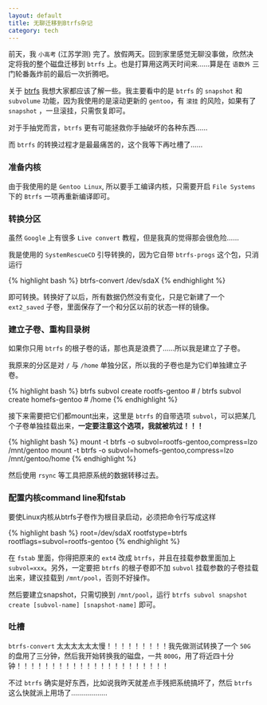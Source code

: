 ```yaml
---
layout: default
title: 无聊迁移到Btrfs杂记
category: tech
---
```

前天，我 `小高考` (江苏学测) 完了。放假两天。回到家里感觉无聊没事做，欣然决定将我的整个磁盘迁移到 `btrfs` 上。也是打算用这两天时间来……算是在 `语数外` 三门轮番轰炸前的最后一次折腾吧。

关于 [btrfs](https://btrfs.wiki.kernel.org) 我想大家都应该了解一些。我主要看中的是 `btrfs` 的 `snapshot` 和 `subvolume` 功能，因为我使用的是滚动更新的 `gentoo`，有 `滚挂` 的风险，如果有了 `snapshot` ，一旦滚挂，只需恢复即可。

对于手抽党而言，`btrfs` 更有可能拯救你手抽破坏的各种东西……

而 `btrfs` 的转换过程才是最最痛苦的，这个我等下再吐槽了……

<!--more-->

### 准备内核

由于我使用的是 `Gentoo Linux`, 所以要手工编译内核，只需要开启 `File Systems` 下的 `Btrfs` 一项再重新编译即可。

### 转换分区

虽然 `Google` 上有很多 `Live convert` 教程，但是我真的觉得那会很危险……

我是使用的 `SystemRescueCD` 引导转换的，因为它自带 `btrfs-progs` 这个包，只消运行

{% highlight bash %}
btrfs-convert /dev/sdaX
{% endhighlight %}

即可转换。转换好了以后，所有数据仍然没有变化，只是它新建了一个 `ext2_saved` 子卷，里面保存了一个和分区以前的状态一样的镜像。

### 建立子卷、重构目录树

如果你只用 `btrfs` 的根子卷的话，那也真是浪费了……所以我是建立了子卷。

我原来的分区是对 `/` 与 `/home` 单独分区，所以我的子卷也是为它们单独建立子卷。

{% highlight bash %}
btrfs subvol create rootfs-gentoo # /
btrfs subvol create homefs-gentoo # /home
{% endhighlight %}

接下来需要把它们都mount出来，这里是 `btrfs` 的自带选项 `subvol`，可以把某几个子卷单独挂载出来，__一定要注意这个选项，我就被坑过！！！__

{% highlight bash %}
mount -t btrfs -o subvol=rootfs-gentoo,compress=lzo /mnt/gentoo
mount -t btrfs -o subvol=homefs-gentoo,compress=lzo /mnt/gentoo/home
{% endhighlight %}

然后使用 `rsync` 等工具把原系统的数据转移过去。

### 配置内核command line和fstab

要使Linux内核从btrfs子卷作为根目录启动，必须把命令行写成这样

{% highlight bash %}
root=/dev/sdaX rootfstype=btrfs rootflags=subvol=rootfs-gentoo
{% endhighlight %}

在 `fstab` 里面，你得把原来的 `ext4` 改成 `btrfs`，并且在挂载参数里面加上 `subvol=xxx`。另外，一定要把 `btrfs` 的根子卷即不加 `subvol` 挂载参数的子卷挂载出来，建议挂载到 `/mnt/pool`，否则不好操作。

然后要建立snapshot，只需切换到 `/mnt/pool`，运行 `btrfs subvol snapshot create [subvol-name] [snapshot-name]` 即可。

### 吐槽

`btrfs-convert` 太太太太太太慢！！！！！！！！！我先做测试转换了一个 `50G` 的盘用了三分钟，然后我开始转换我的磁盘，一共 `800G`，用了将近四十分钟！！！！！！！！！！！！！！！！！！！！！！

不过 `btrfs` 确实是好东西，比如说我昨天就差点手残把系统搞坏了，然后 `btrfs` 这么快就派上用场了………………
